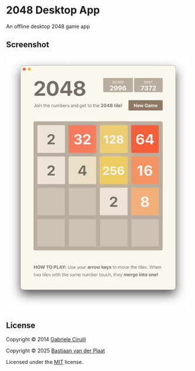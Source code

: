 # 2048 Desktop App

An offline desktop 2048 game app

## Screenshot

![2048 Screenshot](docs/images/screenshot.png)

## License

Copyright © 2014 [Gabriele Cirulli](https://github.com/gabrielecirulli)

Copyright © 2025 [Bastiaan van der Plaat](https://github.com/bplaat)

Licensed under the [MIT](../../LICENSE) license.
